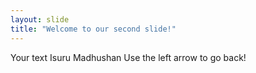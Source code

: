 ```yaml
---
layout: slide
title: "Welcome to our second slide!"
---
```

Your text
Isuru Madhushan
Use the left arrow to go back!
